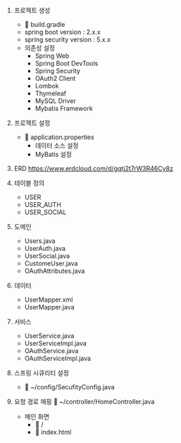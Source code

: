 1. 프로젝트 생성
    - 📄 build.gradle
    - spring boot version       : 2.x.x
    - spring security version   : 5.x.x
    - 의존성 설정
        * Spring Web
        * Spring Boot DevTools
        * Spring Security
        * OAuth2 Client
        * Lombok
        * Thymeleaf
        * MySQL Driver
        * Mybatis Framework

2. 프로젝트 설정
    - 📄 application.properties
        - 데이터 소스 설정
        - MyBatis 설정

3. ERD
    https://www.erdcloud.com/d/gqtj2t7rW3R46Cy8z


4. 테이블 정의
    - USER
    - USER_AUTH
    - USER_SOCIAL


4. 도메인
    - Users.java
    - UserAuth.java
    - UserSocial.java
    - CustomeUser.java
    - OAuthAttributes.java

5. 데이터
    - UserMapper.xml
    - UserMapper.java

6. 서비스
    - UserService.java
    - UserServiceImpl.java
    - OAuthService.java
    - OAuthServiceImpl.java



7. 스프링 시큐리티 설정
    - 📄 ~/config/SecufityConfig.java
        

8. 요청 경로 매핑
    📄 ~/controller/HomeController.java
    - 메인 화면
        - 🔗 /
        - 📄 index.html

        

    

